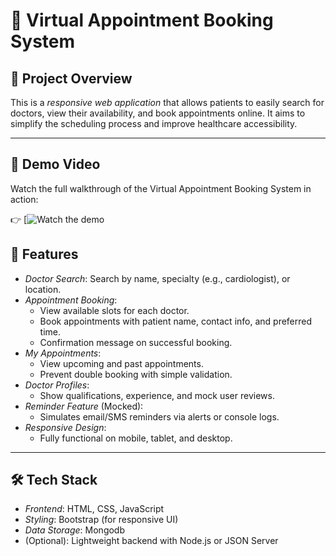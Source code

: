 # 🏥 Virtual Appointment Booking System

## 📌 Project Overview

This is a *responsive web application* that allows patients to easily search for doctors, view their availability, and book appointments online. It aims to simplify the scheduling process and improve healthcare accessibility.

---
## 🎥 Demo Video

Watch the full walkthrough of the Virtual Appointment Booking System in action:

👉 [![Watch the demo](https://drive.google.com/file/d/1GiZwPJbYWSwiitjNAaioAnCF_QslwcO_/view?pli=1)


## 🔧 Features

- *Doctor Search*: Search by name, specialty (e.g., cardiologist), or location.
- *Appointment Booking*: 
  - View available slots for each doctor.
  - Book appointments with patient name, contact info, and preferred time.
  - Confirmation message on successful booking.
- *My Appointments*:
  - View upcoming and past appointments.
  - Prevent double booking with simple validation.
- *Doctor Profiles*:
  - Show qualifications, experience, and mock user reviews.
- *Reminder Feature* (Mocked):
  - Simulates email/SMS reminders via alerts or console logs.
- *Responsive Design*:
  - Fully functional on mobile, tablet, and desktop.

---

## 🛠 Tech Stack

- *Frontend*: HTML, CSS, JavaScript  
- *Styling*: Bootstrap (for responsive UI)  
- *Data Storage*: Mongodb
- (Optional): Lightweight backend with Node.js or JSON Server
